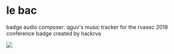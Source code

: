 # le bac

badge audio composer: qguv's music tracker for the rvasec 2018 conference badge created by hackrva

<a href="https://ptpb.pw/AD9nwXbGVuOGHGk0mJkGuLfvmBNN.gif"><img src="https://ptpb.pw/AD9nwXbGVuOGHGk0mJkGuLfvmBNN.gif"></a>
